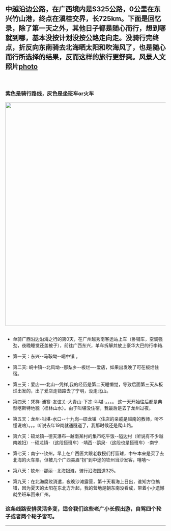 <!-- 
.. link: 
.. description: 骑行中越沿边公路S325
.. tags: travel ,  广西
.. date: 2014/01/22 14:12:40
.. title: 骑车在广西海陆边境上转个圈
.. slug: zhong-yue-yan-bian-yan-hai
-->

## 中越沿边公路，在广西境内是S325公路，0公里在东兴竹山港，终点在滇桂交界，长725km。下面是回忆录，除了第一天之外，其他日子都是随心而行，想到哪就到哪，基本没按计划没按公路走向走。没骑行完终点，折反向东南骑去北海晒太阳和吹海风了，也是随心而行所选择的结果，反而这样的旅行更舒爽。风景人文照片<a href="http://zhukite.github.io/posts/guangxi-photo.html" target="_blank">photo</a>

<br/>
<!-- TEASER_END -->


### 紫色是骑行路线，灰色是坐班车or火车

<img src="http://ww2.sinaimg.cn/large/67804861jw1ecscreaqa9j20w00kl0xf.jpg" width="700"/>
<br/><br/>

- 单骑广西沿边沿海之行的第0天，在广州越秀南客运站上车（卧铺车，空调强劲，夜晚睡觉还盖被子），前往广西东兴，单车拆解并放上豪华大巴的行李箱.

- 第一天：东兴--马鞍坳--峒中镇 。

- 第二天: 峒中镇--北风坳--那梨乡--板烂—-爱店，如果出发晚了可在板烂住宿。

- 第三天：爱店—-北山--凭祥,我的经历是第二天睡懒觉，导致后面第三天从板烂出发的，出了爱店走错路去了宁明，没走北山。

- 第四天：凭祥-浦寨-友谊关-大青山-下冻-叫堪-。。。。 这一天开始往后都是典型喀斯特地貌（桂林山水）。由于叫堪没住宿，我最后是去了龙州过夜。

- 第五天：龙州-叫堪-水口--十九岗--硕龙镇（住店的亲戚是越南的教师，听不懂说啥）。。。听说去年19岗就通隧道了，我那时候还是爬山路。

- 第六天：硕龙镇--德天瀑布--越南某村的集市吃午饭--隘边村（听说有不少越南媳妇）--硕龙镇-（这段搭班车）-靖西--鹅泉-（这段也是搭班车）-南宁.

- 第七天：南宁--钦州，早上在广西医大跟老教授们打篮球，中午本来是买了去北海的火车票，但被几个广西美眉“拐”到中途的钦州当沙发客，嘻嘻～

- 第八天：钦州--那丽--北海银滩，骑行沿海国道325。

- 第九天：在北海腐败消遣，夜晚沙滩露营，第十天看海上日出，谁知方位搞错，因为夏天的太阳在东北方升起，我的营地是朝东南没看成，带着小小遗憾就坐班车回来广州。


### 这条线路安排灵活多变，适合我们这些老广小长假出游，自驾四个轮子或者两个轮子皆可。
* * *
